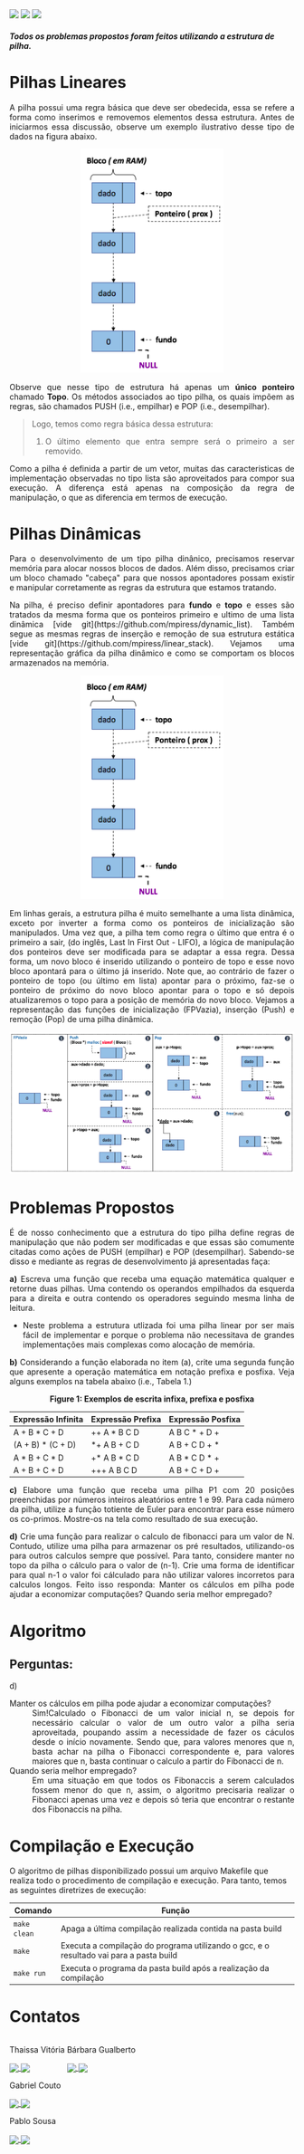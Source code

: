 <div style="display: inline-block;">
<img src="https://img.shields.io/badge/C-00599C?style=for-the-badge&logo=c&logoColor=white"/> 
<img src="https://img.shields.io/badge/Visual_Studio_Code-0078D4?style=for-the-badge&logo=visual%20studio%20code&logoColor=white"/> 
<img src="https://img.shields.io/badge/Ubuntu-E95420?style=for-the-badge&logo=ubuntu&logoColor=white"/> 
</a> 
</div>

<h4><i>Todos os problemas propostos foram feitos utilizando a estrutura de pilha.</i></h4>

# Pilhas Lineares
<div align="justify">
A pilha possui uma regra básica que deve ser obedecida, essa se refere a forma como inserimos e removemos elementos dessa estrutura. Antes de iniciarmos essa discussão, observe um exemplo ilustrativo desse tipo de dados na figura abaixo.

<div align="center">
	<p> </p>
	<img src="img/pilha.png"/> 
	<p> </p>
</div>

Observe que nesse tipo de estrutura há apenas um <b>único ponteiro</b> chamado <b>Topo</b>. Os métodos associados ao tipo pilha, os quais impõem as regras, são chamados PUSH (i.e., empilhar) e POP (i.e., desempilhar).

>Logo, temos como regra básica dessa estrutura: 
> 1. O último elemento que entra sempre será o primeiro a ser removido. 

Como a pilha é definida a partir de um vetor, muitas das caracteristicas de implementação observadas no tipo lista são aproveitados para compor sua execução. A diferença está apenas na composição da regra de manipulação, o que as diferencia em termos de execução. 
</div>

# Pilhas Dinâmicas 
<p align="justify">
Para o desenvolvimento de um tipo pilha dinânico, precisamos reservar memória para alocar nossos blocos de dados. Além disso, precisamos criar um bloco chamado "cabeça" para que nossos apontadores possam existir e manipular corretamente as regras da estrutura que estamos tratando.
</p>

<p align="justify">
Na pilha, é preciso definir apontadores para <b>fundo</b> e <b>topo</b> e esses são tratados da mesma forma que os ponteiros primeiro e ultimo de uma lista dinâmica [vide git](https://github.com/mpiress/dynamic_list). Também segue as mesmas regras de inserção e remoção de sua estrutura estática [vide git](https://github.com/mpiress/linear_stack). Vejamos uma representação gráfica da pilha dinâmico e como se comportam os blocos armazenados na memória.
</p>

<p align="center">
	<img src="img/pilha2.png"/> 
</p>

<p align="justify">
Em linhas gerais, a estrutura pilha é muito semelhante a uma lista dinâmica, exceto por inverter a forma como os ponteiros de inicialização são manipulados. Uma vez que, a pilha tem como regra o último que entra é o primeiro a sair, (do inglês, Last In First Out - LIFO), a lógica de manipulação dos ponteiros deve ser modificada para se adaptar a essa regra. Dessa forma,  um novo bloco é inserido utilizando o ponteiro de topo e esse novo bloco apontará para o último já inserido. Note que, ao contrário de fazer o ponteiro de topo (ou último em lista) apontar para o próximo, faz-se o ponteiro de próximo do novo bloco apontar para o topo e só depois atualizaremos o topo para a posição de memória do novo bloco. Vejamos a representação das funções de inicialização (FPVazia), inserção (Push) e remoção (Pop) de uma pilha dinâmica.
</p>

<p align="center">
	<img src="img/funcoes.png"/> 
</p>

# Problemas Propostos
<div align="justify">
É de nosso conhecimento que a estrutura do tipo pilha define regras de manipulação que não podem ser modificadas e que essas são comumente citadas como ações de PUSH (empilhar) e POP (desempilhar). Sabendo-se disso e mediante as regras de desenvolvimento já apresentadas faça:
 <p></p>
<b>a)</b> Escreva uma função que receba uma equação matemática qualquer e retorne duas pilhas. Uma contendo os operandos empilhados da esquerda para a direita e outra contendo os operadores seguindo mesma linha de leitura.
 <p></p>
	
- Neste problema a estrutura utlizada foi uma pilha linear por ser mais fácil de implementar e porque o problema não necessitava de grandes implementações mais complexas como alocação de memória.
	
<b>b)</b> Considerando a função elaborada no item (a), crite uma segunda função que apresente a operação matemática em notação prefixa e posfixa. Veja alguns exemplos na tabela abaixo (i.e., Tabela 1.)
  <p></p>
  <div align="center">
  <b>Figure 1: Exemplos de escrita infixa, prefixa e posfixa</b>
  <div>

|   Expressão Infinita   |   Expressão Prefixa   |   Expressão Posfixa   |  
| -----------------------|-----------------------|-----------------------| 
|     A + B * C + D      |    ++ A * B  C  D     |      A B C * + D +    | 
|   (A + B) * (C + D)    |    *+ A  B + C  D     |      A B + C D + *    | 
|     A * B + C * D      |    +* A  B * C  D     |      A B * C D * +    | 
|     A + B + C + D      |    +++ A  B  C  D     |      A B + C + D +    | 

 </div>
 </div>

<b>c)</b> Elabore uma função que receba uma pilha P1 com 20 posições preenchidas por números inteiros aleatórios entre 1 e 99. Para cada número da pilha, utilize a função totiente de Euler para encontrar para esse número os co-primos. Mostre-os na tela como resultado de sua execução.
  <p></p>
<b>d)</b> Crie uma função para realizar o calculo de fibonacci para um valor de N. Contudo, utilize uma pilha para armazenar os pré resultados, utilizando-os para outros calculos sempre que possível. Para tanto, considere manter no topo da pilha o cálculo para o valor de (n-1). Crie uma forma de identificar para qual n-1 o valor foi cálculado para não utilizar valores incorretos para calculos longos. Feito isso responda: Manter os cálculos em pilha pode ajudar a economizar computações? Quando seria melhor empregado?
</div>

# Algoritmo

## Perguntas:

<div align="justify">
d)
<dl>
	<dt>Manter os cálculos em pilha pode ajudar a economizar computações?</dt>
	<dd> Sim!Calculado o Fibonacci de um valor inicial n, se depois for necessário calcular o valor de um outro valor a pilha seria aproveitada, poupando assim a necessidade de fazer os cáculos desde o início novamente. Sendo que, para valores menores que n, basta achar na pilha o Fibonacci correspondente e, para valores maiores que n, basta continuar o calculo a partir do Fibonacci de n.</dd>
	<dt>Quando seria melhor empregado?</dt>
	<dd> Em uma situação em que todos os Fibonaccis a serem calculados fossem menor do que n, assim, o algoritmo precisaria realizar o Fibonacci apenas uma vez e depois só teria que encontrar o restante dos Fibonaccis na pilha.</dd>	
</dl>
</div>


# Compilação e Execução

O algoritmo de pilhas disponibilizado possui um arquivo Makefile que realiza todo o procedimento de compilação e execução. Para tanto, temos as seguintes diretrizes de execução:

<div>

| Comando                |  Função                                                                                           |
| -----------------------| ------------------------------------------------------------------------------------------------- |
|  `make clean`          | Apaga a última compilação realizada contida na pasta build                                        |
|  `make`                | Executa a compilação do programa utilizando o gcc, e o resultado vai para a pasta build           |
|  `make run`            | Executa o programa da pasta build após a realização da compilação                                 |

</div>

# Contatos

<div style="display: inline-block;">
 <p align="justify"> Thaissa Vitória</p>
<a href="https://t.me/thaissadaldegan">
<img align="center" src="https://img.shields.io/badge/Telegram-2CA5E0?style=for-the-badge&logo=telegram&logoColor=white"/> 
</a>

<a href="https://www.linkedin.com/in/thaissa-vitoria-daldegan-6a84b9153/">
<img align="center" src="https://img.shields.io/badge/LinkedIn-0077B5?style=for-the-badge&logo=linkedin&logoColor=white"/>
</a>

</div>


<div style="display: inline-block;">
 <p align="justify">Bárbara Gualberto</p>
<a href="https://t.me/barbrinas">
<img align="center" src="https://img.shields.io/badge/Telegram-2CA5E0?style=for-the-badge&logo=telegram&logoColor=white"/> 
</a>

<a href="https://www.linkedin.com/in/barbara-gualberto/">
<img align="center" src="https://img.shields.io/badge/LinkedIn-0077B5?style=for-the-badge&logo=linkedin&logoColor=white"/>
</a>

</div>


 <div>
<p align="justify"> Gabriel Couto</p>
<a href="https://t.me/Couto1411">
<img align="center" src="https://img.shields.io/badge/Telegram-2CA5E0?style=for-the-badge&logo=telegram&logoColor=white"/> 

<a href="https://www.linkedin.com/in/gabriel-couto-582060200">
<img align="center" src="https://img.shields.io/badge/LinkedIn-0077B5?style=for-the-badge&logo=linkedin&logoColor=white"/>
</a>
</div>
  
  <div>
<p align="justify"> Pablo Sousa</p>
<a href="https://t.me/Pabloss_07">
<img align="center" src="https://img.shields.io/badge/Telegram-2CA5E0?style=for-the-badge&logo=telegram&logoColor=white"/> 

<a href="https://www.linkedin.com/in/pablo-silva-734b22202">
<img align="center" src="https://img.shields.io/badge/LinkedIn-0077B5?style=for-the-badge&logo=linkedin&logoColor=white"/>
</a>
</div>
